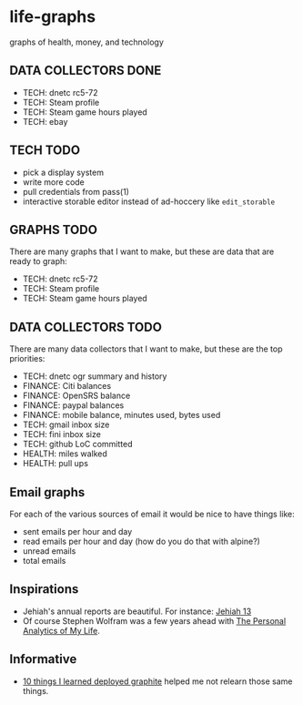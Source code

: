 life-graphs
===========

graphs of health, money, and technology

DATA COLLECTORS DONE
--------------------

* TECH: dnetc rc5-72
* TECH: Steam profile
* TECH: Steam game hours played
* TECH: ebay

TECH TODO
---------

* pick a display system
* write more code
* pull credentials from pass(1)
* interactive storable editor instead of ad-hoccery like `edit_storable`

GRAPHS TODO
-----------

There are many graphs that I want to make, but these are data that are ready to graph:

* TECH: dnetc rc5-72
* TECH: Steam profile
* TECH: Steam game hours played

DATA COLLECTORS TODO
--------------------

There are many data collectors that I want to make, but these are the top priorities:

* TECH: dnetc ogr summary and history
* FINANCE: Citi balances
* FINANCE: OpenSRS balance
* FINANCE: paypal balances
* FINANCE: mobile balance, minutes used, bytes used
* TECH: gmail inbox size
* TECH: fini inbox size
* TECH: github LoC committed
* HEALTH: miles walked
* HEALTH: pull ups

Email graphs
------------

For each of the various sources of email it would be nice to have things like:

* sent emails per hour and day
* read emails per hour and day (how do you do that with alpine?)
* unread emails
* total emails

Inspirations
------------

* Jehiah's annual reports are beautiful.  For instance: [Jehiah 13](http://jehiah.cz/one-three/)
* Of course Stephen Wolfram was a few years ahead with [The Personal Analytics of My Life](http://blog.stephenwolfram.com/2012/03/the-personal-analytics-of-my-life/).

Informative
-----------

* [10 things I learned deployed graphite](http://kevinmccarthy.org/blog/2013/07/18/10-things-i-learned-deploying-graphite/) helped me not relearn those same things.
